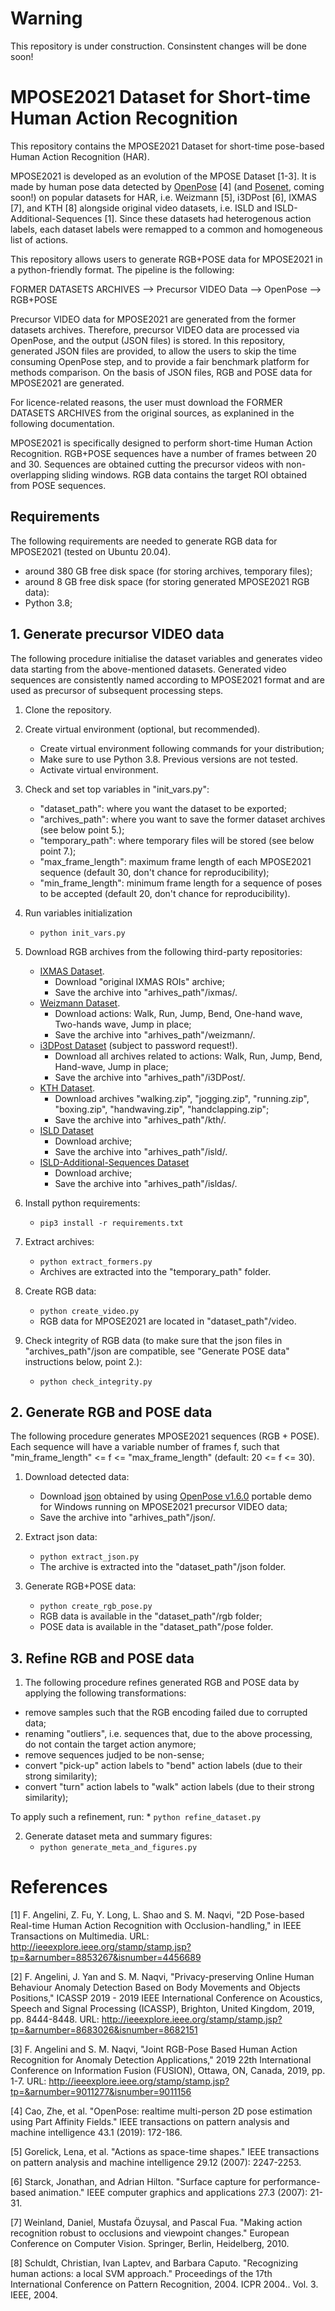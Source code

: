 # Warning

This repository is under construction. Consinstent changes will be done soon!

# MPOSE2021 Dataset for Short-time Human Action Recognition

This repository contains the MPOSE2021 Dataset for short-time pose-based Human Action Recognition (HAR). 

MPOSE2021 is developed as an evolution of the MPOSE Dataset [1-3]. It is made by human pose data detected by 
[OpenPose](https://github.com/CMU-Perceptual-Computing-Lab/openpose) [4] (and [Posenet](https://github.com/tensorflow/tfjs-models/tree/master/posenet), coming soon!) 
on popular datasets for HAR, i.e. Weizmann [5], i3DPost [6], IXMAS [7], and KTH [8] alongside original video datasets, i.e. ISLD and ISLD-Additional-Sequences [1]. 
Since these datasets had heterogenous action labels, each dataset labels were remapped to a common and homogeneous list of actions.

This repository allows users to generate RGB+POSE data for MPOSE2021 in a python-friendly format. The pipeline is the following:

FORMER DATASETS ARCHIVES --> Precursor VIDEO Data --> OpenPose --> RGB+POSE
                                                  
Precursor VIDEO data for MPOSE2021 are generated from the former datasets archives. Therefore, precursor VIDEO data are processed via OpenPose, and the output (JSON files) is stored. In this repository, generated JSON files are provided, to allow the users to skip the time consuming OpenPose step, and to provide a fair benchmark platform for methods comparison. On the basis of JSON files, RGB and POSE data for MPOSE2021 are generated.

For licence-related reasons, the user must download the FORMER DATASETS ARCHIVES from the original sources, as explanined in the following documentation.

MPOSE2021 is specifically designed to perform short-time Human Action Recognition. RGB+POSE sequences have a number of frames between 20 and 30. Sequences are obtained cutting the precursor videos with non-overlapping sliding windows. RGB data contains the target ROI obtained from POSE sequences. 

## Requirements
The following requirements are needed to generate RGB data for MPOSE2021 (tested on Ubuntu 20.04).
* around 380 GB free disk space (for storing archives, temporary files);
* around 8 GB free disk space (for storing generated MPOSE2021 RGB data):
* Python 3.8;

## 1. Generate precursor VIDEO data
The following procedure initialise the dataset variables and generates video data starting from the above-mentioned datasets. Generated video sequences are consistently named according to MPOSE2021 format and are used as precursor of subsequent processing steps.

1. Clone the repository.

2. Create virtual environment (optional, but recommended).
    * Create virtual environment following commands for your distribution;
    * Make sure to use Python 3.8. Previous versions are not tested.
    * Activate virtual environment.

3. Check and set top variables in "init_vars.py":
    * "dataset_path": where you want the dataset to be exported;
    * "archives_path": where you want to save the former dataset archives (see below point 5.);
    * "temporary_path": where temporary files will be stored (see below point 7.);
    * "max_frame_length": maximum frame length of each MPOSE2021 sequence (default 30, don't chance for reproducibility);
    * "min_frame_length": minimum frame length for a sequence of poses to be accepted (default 20, don't chance for reproducibility).

4. Run variables initialization
    * `python init_vars.py`

5. Download RGB archives from the following third-party repositories:
    * [IXMAS Dataset](https://www.epfl.ch/labs/cvlab/data/data-ixmas10).
        * Download "original IXMAS ROIs" archive;
        * Save the archive into "arhives_path"/ixmas/.
    * [Weizmann Dataset](http://www.wisdom.weizmann.ac.il/~vision/SpaceTimeActions.html).
        * Download actions: Walk, Run, Jump, Bend, One-hand wave, Two-hands wave, Jump in place;
        * Save the archive into "arhives_path"/weizmann/.
    * [i3DPost Dataset](http://kahlan.eps.surrey.ac.uk/i3dpost_action/) (subject to password request!).
        * Download all archives related to actions: Walk, Run, Jump, Bend, Hand-wave, Jump in place;
        * Save the archive into "arhives_path"/i3DPost/.
    * [KTH Dataset](https://www.csc.kth.se/cvap/actions/).
        * Download archives "walking.zip", "jogging.zip", "running.zip", "boxing.zip", "handwaving.zip", "handclapping.zip";
        * Save the archive into "arhives_path"/kth/.
    * [ISLD Dataset](https://doi.org/10.25405/data.ncl.14061806.v1)
        * Download archive;
        * Save the archive into "arhives_path"/isld/.
    * [ISLD-Additional-Sequences Dataset](https://drive.google.com/file/d/1L1AvAP56fUwHQO6QvRGuYxfAHllw5PLe/view?usp=sharing)
        * Download archive;
        * Save the archive into "arhives_path"/isldas/.

6. Install python requirements:
    * `pip3 install -r requirements.txt`

7. Extract archives:
    * `python extract_formers.py`
    *  Archives are extracted into the "temporary_path" folder.
  
8. Create RGB data:
    * `python create_video.py`
    * RGB data for MPOSE2021 are located in "dataset_path"/video.
    
9. Check integrity of RGB data (to make sure that the json files in "archives_path"/json are compatible, see "Generate POSE data" instructions below, point 2.):
    * `python check_integrity.py`

## 2. Generate RGB and POSE data
The following procedure generates MPOSE2021 sequences (RGB + POSE). Each sequence will have a variable number of frames f, such that "min_frame_length" <= f <= "max_frame_length" (default: 20 <= f <= 30).

1. Download detected data:
    * Download [json](https://drive.google.com/file/d/1wgkgN6dPcHL7-zZsAj73CUgZm5GJamYT/view?usp=sharing) obtained by using [OpenPose v1.6.0](https://github.com/CMU-Perceptual-Computing-Lab/openpose/releases) portable demo for Windows running on MPOSE2021 precursor VIDEO data;
    * Save the archive into "arhives_path"/json/.
   
2. Extract json data:
    * `python extract_json.py`
    * The archive is extracted into the "dataset_path"/json folder.
    
3. Generate RGB+POSE data:
    * `python create_rgb_pose.py`
    * RGB data is available in the "dataset_path"/rgb folder;
    * POSE data is available in the "dataset_path"/pose folder.

## 3. Refine RGB and POSE data
1. The following procedure refines generated RGB and POSE data by applying the following transformations:
  * remove samples such that the RGB encoding failed due to corrupted data;
  * renaming "outliers", i.e. sequences that, due to the above processing, do not contain the target action anymore;
  * remove sequences judjed to be non-sense;
  * convert "pick-up" action labels to "bend" action labels (due to their strong similarity);
  * convert "turn" action labels to "walk" action labels (due to their strong similarity); 

To apply such a refinement, run:
    * `python refine_dataset.py`

2. Generate dataset meta and summary figures:
    * `python generate_meta_and_figures.py`

# References
[1] F. Angelini, Z. Fu, Y. Long, L. Shao and S. M. Naqvi, "2D Pose-based Real-time Human Action Recognition with Occlusion-handling," in IEEE Transactions on Multimedia. URL: http://ieeexplore.ieee.org/stamp/stamp.jsp?tp=&arnumber=8853267&isnumber=4456689

[2] F. Angelini, J. Yan and S. M. Naqvi, "Privacy-preserving Online Human Behaviour Anomaly Detection Based on Body Movements and Objects Positions," ICASSP 2019 - 2019 IEEE International Conference on Acoustics, Speech and Signal Processing (ICASSP), Brighton, United Kingdom, 2019, pp. 8444-8448. URL: http://ieeexplore.ieee.org/stamp/stamp.jsp?tp=&arnumber=8683026&isnumber=8682151

[3] F. Angelini and S. M. Naqvi, "Joint RGB-Pose Based Human Action Recognition for Anomaly Detection Applications," 2019 22th International Conference on Information Fusion (FUSION), Ottawa, ON, Canada, 2019, pp. 1-7. URL: http://ieeexplore.ieee.org/stamp/stamp.jsp?tp=&arnumber=9011277&isnumber=9011156

[4] Cao, Zhe, et al. "OpenPose: realtime multi-person 2D pose estimation using Part Affinity Fields." IEEE transactions on pattern analysis and machine intelligence 43.1 (2019): 172-186.

[5] Gorelick, Lena, et al. "Actions as space-time shapes." IEEE transactions on pattern analysis and machine intelligence 29.12 (2007): 2247-2253.

[6] Starck, Jonathan, and Adrian Hilton. "Surface capture for performance-based animation." IEEE computer graphics and applications 27.3 (2007): 21-31.

[7] Weinland, Daniel, Mustafa Özuysal, and Pascal Fua. "Making action recognition robust to occlusions and viewpoint changes." European Conference on Computer Vision. Springer, Berlin, Heidelberg, 2010.

[8] Schuldt, Christian, Ivan Laptev, and Barbara Caputo. "Recognizing human actions: a local SVM approach." Proceedings of the 17th International Conference on Pattern Recognition, 2004. ICPR 2004.. Vol. 3. IEEE, 2004.
